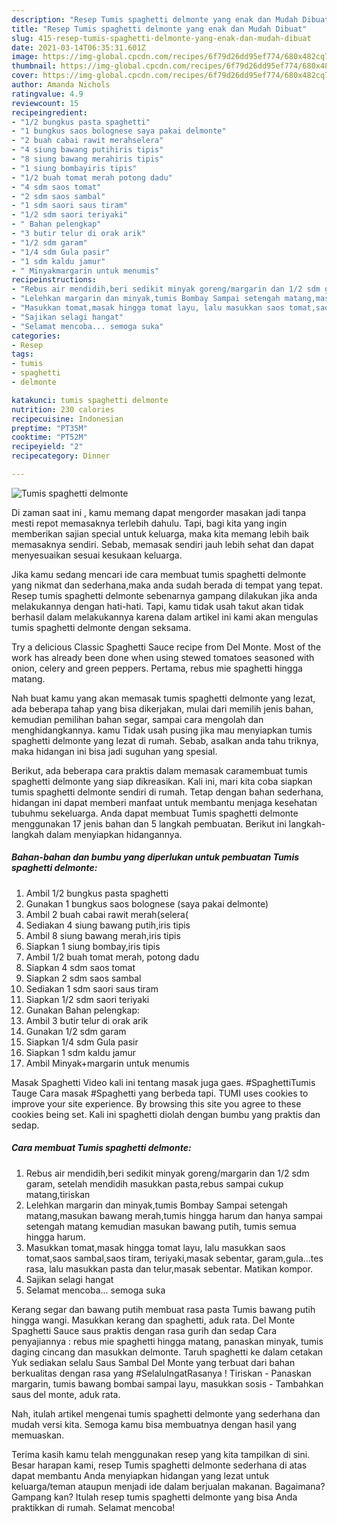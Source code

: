 ```yaml
---
description: "Resep Tumis spaghetti delmonte yang enak dan Mudah Dibuat"
title: "Resep Tumis spaghetti delmonte yang enak dan Mudah Dibuat"
slug: 415-resep-tumis-spaghetti-delmonte-yang-enak-dan-mudah-dibuat
date: 2021-03-14T06:35:31.601Z
image: https://img-global.cpcdn.com/recipes/6f79d26dd95ef774/680x482cq70/tumis-spaghetti-delmonte-foto-resep-utama.jpg
thumbnail: https://img-global.cpcdn.com/recipes/6f79d26dd95ef774/680x482cq70/tumis-spaghetti-delmonte-foto-resep-utama.jpg
cover: https://img-global.cpcdn.com/recipes/6f79d26dd95ef774/680x482cq70/tumis-spaghetti-delmonte-foto-resep-utama.jpg
author: Amanda Nichols
ratingvalue: 4.9
reviewcount: 15
recipeingredient:
- "1/2 bungkus pasta spaghetti"
- "1 bungkus saos bolognese saya pakai delmonte"
- "2 buah cabai rawit merahselera"
- "4 siung bawang putihiris tipis"
- "8 siung bawang merahiris tipis"
- "1 siung bombayiris tipis"
- "1/2 buah tomat merah potong dadu"
- "4 sdm saos tomat"
- "2 sdm saos sambal"
- "1 sdm saori saus tiram"
- "1/2 sdm saori teriyaki"
- " Bahan pelengkap"
- "3 butir telur di orak arik"
- "1/2 sdm garam"
- "1/4 sdm Gula pasir"
- "1 sdm kaldu jamur"
- " Minyakmargarin untuk menumis"
recipeinstructions:
- "Rebus air mendidih,beri sedikit minyak goreng/margarin dan 1/2 sdm garam, setelah mendidih masukkan pasta,rebus sampai cukup matang,tiriskan"
- "Lelehkan margarin dan minyak,tumis Bombay Sampai setengah matang,masukan bawang merah,tumis hingga harum dan hanya sampai setengah matang kemudian masukan bawang putih, tumis semua hingga harum."
- "Masukkan tomat,masak hingga tomat layu, lalu masukkan saos tomat,saos sambal,saos tiram, teriyaki,masak sebentar, garam,gula...tes rasa, lalu masukkan pasta dan telur,masak sebentar. Matikan kompor."
- "Sajikan selagi hangat"
- "Selamat mencoba... semoga suka"
categories:
- Resep
tags:
- tumis
- spaghetti
- delmonte

katakunci: tumis spaghetti delmonte 
nutrition: 230 calories
recipecuisine: Indonesian
preptime: "PT35M"
cooktime: "PT52M"
recipeyield: "2"
recipecategory: Dinner

---
```



![Tumis spaghetti delmonte](https://img-global.cpcdn.com/recipes/6f79d26dd95ef774/680x482cq70/tumis-spaghetti-delmonte-foto-resep-utama.jpg)

Di zaman  saat ini , kamu memang dapat mengorder masakan jadi tanpa mesti repot memasaknya terlebih dahulu. Tapi, bagi kita yang ingin memberikan sajian special untuk keluarga, maka kita memang lebih baik memasaknya sendiri. Sebab, memasak sendiri jauh lebih sehat dan dapat menyesuaikan sesuai kesukaan keluarga.

Jika kamu sedang mencari ide cara membuat tumis spaghetti delmonte yang nikmat dan sederhana,maka anda sudah berada di tempat yang tepat. Resep tumis spaghetti delmonte  sebenarnya gampang dilakukan jika anda melakukannya dengan hati-hati. Tapi, kamu tidak usah takut akan tidak berhasil dalam melakukannya 
karena dalam artikel ini kami akan mengulas tumis spaghetti delmonte dengan seksama.  

Try a delicious Classic Spaghetti Sauce recipe from Del Monte. Most of the work has already been done when using stewed tomatoes seasoned with onion, celery and green peppers. Pertama, rebus mie spaghetti hingga matang.

Nah buat kamu yang akan memasak tumis spaghetti delmonte yang lezat, ada beberapa tahap yang bisa dikerjakan, mulai dari memilih jenis bahan, kemudian pemilihan bahan segar, sampai cara mengolah dan menghidangkannya. kamu Tidak usah pusing jika mau menyiapkan tumis spaghetti delmonte yang lezat di rumah. Sebab, asalkan anda  tahu triknya, maka hidangan ini bisa jadi suguhan yang spesial.

Berikut, ada beberapa cara praktis  dalam memasak caramembuat tumis spaghetti delmonte yang siap dikreasikan. Kali ini, mari kita coba siapkan tumis spaghetti delmonte sendiri di rumah. Tetap dengan bahan sederhana, hidangan ini dapat memberi manfaat untuk membantu menjaga kesehatan tubuhmu sekeluarga. Anda dapat membuat Tumis spaghetti delmonte menggunakan 17 jenis bahan dan 5 langkah pembuatan. Berikut ini langkah-langkah dalam menyiapkan hidangannya.

<!--inarticleads1-->

##### Bahan-bahan dan bumbu yang diperlukan untuk pembuatan Tumis spaghetti delmonte:

1. Ambil 1/2 bungkus pasta spaghetti
1. Gunakan 1 bungkus saos bolognese (saya pakai delmonte)
1. Ambil 2 buah cabai rawit merah(selera(
1. Sediakan 4 siung bawang putih,iris tipis
1. Ambil 8 siung bawang merah,iris tipis
1. Siapkan 1 siung bombay,iris tipis
1. Ambil 1/2 buah tomat merah, potong dadu
1. Siapkan 4 sdm saos tomat
1. Siapkan 2 sdm saos sambal
1. Sediakan 1 sdm saori saus tiram
1. Siapkan 1/2 sdm saori teriyaki
1. Gunakan  Bahan pelengkap:
1. Ambil 3 butir telur di orak arik
1. Gunakan 1/2 sdm garam
1. Siapkan 1/4 sdm Gula pasir
1. Siapkan 1 sdm kaldu jamur
1. Ambil  Minyak+margarin untuk menumis


Masak Spaghetti Video kali ini tentang masak juga gaes. #SpaghettiTumis Tauge Cara masak #Spaghetti yang berbeda tapi. TUMI uses cookies to improve your site experience. By browsing this site you agree to these cookies being set. Kali ini spaghetti diolah dengan bumbu yang praktis dan sedap. 

<!--inarticleads2-->

##### Cara membuat Tumis spaghetti delmonte:

1. Rebus air mendidih,beri sedikit minyak goreng/margarin dan 1/2 sdm garam, setelah mendidih masukkan pasta,rebus sampai cukup matang,tiriskan
1. Lelehkan margarin dan minyak,tumis Bombay Sampai setengah matang,masukan bawang merah,tumis hingga harum dan hanya sampai setengah matang kemudian masukan bawang putih, tumis semua hingga harum.
1. Masukkan tomat,masak hingga tomat layu, lalu masukkan saos tomat,saos sambal,saos tiram, teriyaki,masak sebentar, garam,gula...tes rasa, lalu masukkan pasta dan telur,masak sebentar. Matikan kompor.
1. Sajikan selagi hangat
1. Selamat mencoba... semoga suka


Kerang segar dan bawang putih membuat rasa pasta Tumis bawang putih hingga wangi. Masukkan kerang dan spaghetti, aduk rata. Del Monte Spaghetti Sauce saus praktis dengan rasa gurih dan sedap Cara penyajiannya : rebus mie spaghetti hingga matang, panaskan minyak, tumis daging cincang dan masukkan delmonte. Taruh spaghetti ke dalam cetakan Yuk sediakan selalu Saus Sambal Del Monte yang terbuat dari bahan berkualitas dengan rasa yang #SelaluIngatRasanya ! Tiriskan - Panaskan margarin, tumis bawang bombai sampai layu, masukkan sosis - Tambahkan saus del monte, aduk rata. 

Nah, itulah artikel mengenai  tumis spaghetti delmonte  yang sederhana dan mudah versi kita. Semoga kamu bisa membuatnya dengan hasil yang memuaskan. 

Terima kasih kamu telah menggunakan resep yang kita tampilkan di sini. Besar harapan kami, resep  Tumis spaghetti delmonte sederhana di atas dapat membantu Anda menyiapkan hidangan yang lezat untuk keluarga/teman ataupun menjadi ide dalam berjualan makanan. Bagaimana? Gampang kan? Itulah resep tumis spaghetti delmonte yang bisa Anda praktikkan di rumah. Selamat mencoba!

